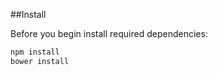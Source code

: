 ##<a id="install">Install</a>

Before you begin install required dependencies:

```bash
npm install
bower install
```

